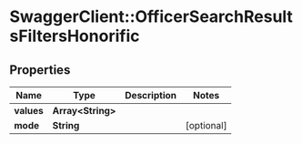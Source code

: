 # SwaggerClient::OfficerSearchResultsFiltersHonorific

## Properties
Name | Type | Description | Notes
------------ | ------------- | ------------- | -------------
**values** | **Array&lt;String&gt;** |  | 
**mode** | **String** |  | [optional] 



